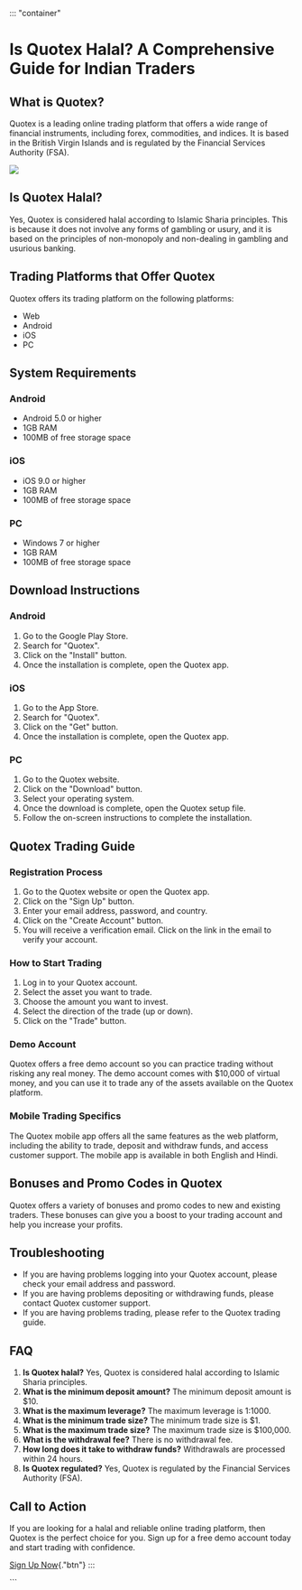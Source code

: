 ::: \"container\"
# Is Quotex Halal? A Comprehensive Guide for Indian Traders

## What is Quotex?

Quotex is a leading online trading platform that offers a wide range of
financial instruments, including forex, commodities, and indices. It is
based in the British Virgin Islands and is regulated by the Financial
Services Authority (FSA).

[![](https://static.quotex.io/files/4_en/300_250.jpg)](https://traff.sbs/brokerqxlid)

## Is Quotex Halal?

Yes, Quotex is considered halal according to Islamic Sharia principles.
This is because it does not involve any forms of gambling or usury, and
it is based on the principles of non-monopoly and non-dealing in
gambling and usurious banking.

## Trading Platforms that Offer Quotex

Quotex offers its trading platform on the following platforms:

-   Web
-   Android
-   iOS
-   PC

## System Requirements

### Android

-   Android 5.0 or higher
-   1GB RAM
-   100MB of free storage space

### iOS

-   iOS 9.0 or higher
-   1GB RAM
-   100MB of free storage space

### PC

-   Windows 7 or higher
-   1GB RAM
-   100MB of free storage space

## Download Instructions

### Android

1.  Go to the Google Play Store.
2.  Search for "Quotex".
3.  Click on the "Install" button.
4.  Once the installation is complete, open the Quotex app.

### iOS

1.  Go to the App Store.
2.  Search for "Quotex".
3.  Click on the "Get" button.
4.  Once the installation is complete, open the Quotex app.

### PC

1.  Go to the Quotex website.
2.  Click on the "Download" button.
3.  Select your operating system.
4.  Once the download is complete, open the Quotex setup file.
5.  Follow the on-screen instructions to complete the installation.

## Quotex Trading Guide

### Registration Process

1.  Go to the Quotex website or open the Quotex app.
2.  Click on the "Sign Up" button.
3.  Enter your email address, password, and country.
4.  Click on the "Create Account" button.
5.  You will receive a verification email. Click on the link in the
    email to verify your account.

### How to Start Trading

1.  Log in to your Quotex account.
2.  Select the asset you want to trade.
3.  Choose the amount you want to invest.
4.  Select the direction of the trade (up or down).
5.  Click on the "Trade" button.

### Demo Account

Quotex offers a free demo account so you can practice trading without
risking any real money. The demo account comes with \$10,000 of virtual
money, and you can use it to trade any of the assets available on the
Quotex platform.

### Mobile Trading Specifics

The Quotex mobile app offers all the same features as the web platform,
including the ability to trade, deposit and withdraw funds, and access
customer support. The mobile app is available in both English and Hindi.

## Bonuses and Promo Codes in Quotex

Quotex offers a variety of bonuses and promo codes to new and existing
traders. These bonuses can give you a boost to your trading account and
help you increase your profits.

## Troubleshooting

-   If you are having problems logging into your Quotex account, please
    check your email address and password.
-   If you are having problems depositing or withdrawing funds, please
    contact Quotex customer support.
-   If you are having problems trading, please refer to the Quotex
    trading guide.

## FAQ

1.  **Is Quotex halal?** Yes, Quotex is considered halal according to
    Islamic Sharia principles.
2.  **What is the minimum deposit amount?** The minimum deposit amount
    is \$10.
3.  **What is the maximum leverage?** The maximum leverage is 1:1000.
4.  **What is the minimum trade size?** The minimum trade size is \$1.
5.  **What is the maximum trade size?** The maximum trade size is
    \$100,000.
6.  **What is the withdrawal fee?** There is no withdrawal fee.
7.  **How long does it take to withdraw funds?** Withdrawals are
    processed within 24 hours.
8.  **Is Quotex regulated?** Yes, Quotex is regulated by the Financial
    Services Authority (FSA).

## Call to Action

If you are looking for a halal and reliable online trading platform,
then Quotex is the perfect choice for you. Sign up for a free demo
account today and start trading with confidence.

[Sign Up
Now](\%22https://broker-qx.pro/sign-up/?lid=1102511\%22){."btn"}
:::

\`\`\`

